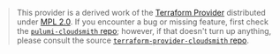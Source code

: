 > This provider is a derived work of the [Terraform Provider](https://github.com/terraform-providers/terraform-provider-cloudsmith)
> distributed under [MPL 2.0](https://www.mozilla.org/en-US/MPL/2.0/). If you encounter a bug or missing feature,
> first check the [`pulumi-cloudsmith` repo](/issues); however, if that doesn't turn up anything,
> please consult the source [`terraform-provider-cloudsmith` repo](https://github.com/terraform-providers/terraform-provider-cloudsmith/issues).
